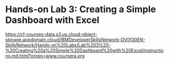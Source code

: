 # Hands-on Lab 3: Creating a Simple Dashboard with Excel

https://cf-courses-data.s3.us.cloud-object-storage.appdomain.cloud/IBMDeveloperSkillsNetwork-DV0130EN-SkillsNetwork/Hands-on%20Labs/Lab%203%20-%20Creating%20a%20Simple%20Dashboard%20with%20Excel/instructions.md.html?origin=www.coursera.org